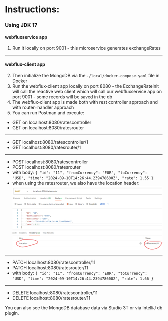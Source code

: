 # Instructions:

### Using JDK 17

#### webfluxservice app
1. Run it locally on port 9001 - this microservice generates exchangeRates

---------------------

#### webflux-client app
2. Then initialize the MongoDB via the `./local/docker-compose.yaml` file in Docker
3. Run the webflux-client app locally on port 8080 - the ExchangeRateInit will call the reactive web client which will call our webfluxservice app on port 9001 - some records will be saved in the db
4. The webflux-client app is made both with rest controller approach and with router+handler approach
4. You can run Postman and execute:
*    GET on localhost:8080/ratescontroller
*    GET on localhost:8080/ratesrouter
--------------
*    GET localhost:8080/ratescontroller/1
*    GET localhost:8080/ratesrouter/1
--------------
*    POST localhost:8080/ratescontroller
*    POST localhost:8080/ratesrouter
*    with body:
`{
"id": "11",
"fromCurrency": "EUR",
"toCurrency": "USD",
"time": "2024-09-10T14:26:44.239478600Z",
"rate": 1.55
}`
* when using the ratesrouter, we also have the location header:
![img.png](img.png)
--------------
*    PATCH localhost:8080/ratescontroller/11
*    PATCH localhost:8080/ratesrouter/11
*    with body:
`{
"id": "11",
"fromCurrency": "EUR",
"toCurrency": "USD",
"time": "2024-09-10T14:26:44.239478600Z",
"rate": 1.66
}`
--------------
*    DELETE localhost:8080/ratescontroller/11
*    DELETE localhost:8080/ratesrouter/11


You can also see the MongoDB database data via Studio 3T or via IntelliJ db plugin.